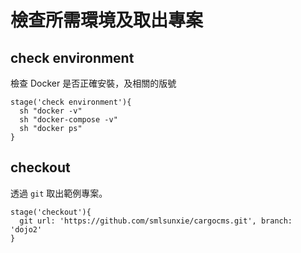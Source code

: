 # 檢查所需環境及取出專案

## check environment

檢查 Docker 是否正確安裝，及相關的版號

```
stage('check environment'){
  sh "docker -v"
  sh "docker-compose -v"
  sh "docker ps"
}
```

## checkout

透過 `git` 取出範例專案。

```
stage('checkout'){
  git url: 'https://github.com/smlsunxie/cargocms.git', branch: 'dojo2'
}
```
